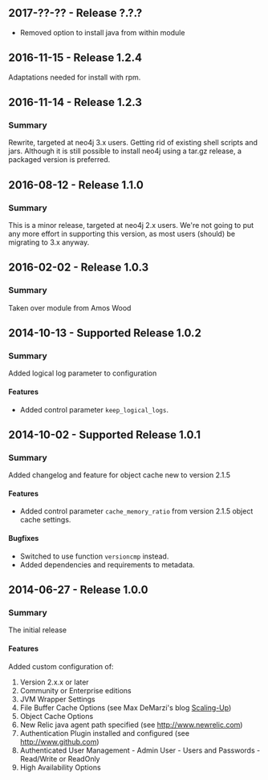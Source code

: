 ## 2017-??-?? - Release ?.?.?
- Removed option to install java from within module

## 2016-11-15 - Release 1.2.4
Adaptations needed for install with rpm.

## 2016-11-14 - Release 1.2.3
### Summary
Rewrite, targeted at neo4j 3.x users. Getting rid of existing shell scripts and jars. Although it is still possible to install neo4j using a tar.gz release, a packaged version is preferred.

## 2016-08-12 - Release 1.1.0
### Summary
This is a minor release, targeted at neo4j 2.x users. We're not going to put any more effort in supporting this version, as most users (should) be migrating to 3.x anyway.

## 2016-02-02 - Release 1.0.3
### Summary
Taken over module from Amos Wood

## 2014-10-13 - Supported Release 1.0.2
### Summary
Added logical log parameter to configuration

#### Features
- Added control parameter `keep_logical_logs`.

## 2014-10-02 - Supported Release 1.0.1
### Summary
Added changelog and feature for object cache new to version 2.1.5

#### Features
- Added control parameter `cache_memory_ratio` from version 2.1.5 object cache settings.

#### Bugfixes
- Switched to use function `versioncmp` instead.
- Added dependencies and requirements to metadata.

## 2014-06-27 - Release 1.0.0
### Summary
The initial release

#### Features
Added custom configuration of:
  1. Version 2.x.x or later
  1. Community or Enterprise editions
  1. JVM Wrapper Settings
  1. File Buffer Cache Options (see Max DeMarzi's blog [Scaling-Up](http://maxdemarzi.com/2013/11/25/scaling-up/))
  1. Object Cache Options
  1. New Relic java agent path specified (see http://www.newrelic.com)
  1. Authentication Plugin installed and configured (see http://www.github.com)
  1. Authenticated User Management
    - Admin User
    - Users and Passwords
    - Read/Write or ReadOnly
  1. High Availability Options
